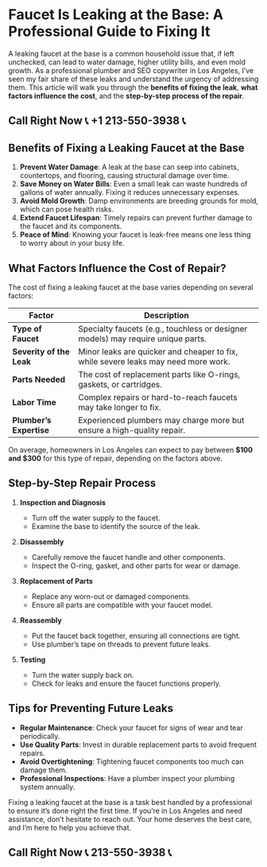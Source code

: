 # Faucet Is Leaking at the Base: A Professional Guide to Fixing It  

A leaking faucet at the base is a common household issue that, if left unchecked, can lead to water damage, higher utility bills, and even mold growth. As a professional plumber and SEO copywriter in Los Angeles, I’ve seen my fair share of these leaks and understand the urgency of addressing them. This article will walk you through the **benefits of fixing the leak**, **what factors influence the cost**, and the **step-by-step process of the repair**.  

## Call Right Now 📞 +1 213-550-3938 📞

## Benefits of Fixing a Leaking Faucet at the Base  

1. **Prevent Water Damage**: A leak at the base can seep into cabinets, countertops, and flooring, causing structural damage over time.  
2. **Save Money on Water Bills**: Even a small leak can waste hundreds of gallons of water annually. Fixing it reduces unnecessary expenses.  
3. **Avoid Mold Growth**: Damp environments are breeding grounds for mold, which can pose health risks.  
4. **Extend Faucet Lifespan**: Timely repairs can prevent further damage to the faucet and its components.  
5. **Peace of Mind**: Knowing your faucet is leak-free means one less thing to worry about in your busy life.  

## What Factors Influence the Cost of Repair?  

The cost of fixing a leaking faucet at the base varies depending on several factors:  

| **Factor**               | **Description**                                                                 |  
|--------------------------|---------------------------------------------------------------------------------|  
| **Type of Faucet**        | Specialty faucets (e.g., touchless or designer models) may require unique parts.|  
| **Severity of the Leak**  | Minor leaks are quicker and cheaper to fix, while severe leaks may need more work.|  
| **Parts Needed**          | The cost of replacement parts like O-rings, gaskets, or cartridges.             |  
| **Labor Time**            | Complex repairs or hard-to-reach faucets may take longer to fix.                |  
| **Plumber’s Expertise**  | Experienced plumbers may charge more but ensure a high-quality repair.          |  

On average, homeowners in Los Angeles can expect to pay between **$100 and $300** for this type of repair, depending on the factors above.  

## Step-by-Step Repair Process  

1. **Inspection and Diagnosis**  
   - Turn off the water supply to the faucet.  
   - Examine the base to identify the source of the leak.  

2. **Disassembly**  
   - Carefully remove the faucet handle and other components.  
   - Inspect the O-ring, gasket, and other parts for wear or damage.  

3. **Replacement of Parts**  
   - Replace any worn-out or damaged components.  
   - Ensure all parts are compatible with your faucet model.  

4. **Reassembly**  
   - Put the faucet back together, ensuring all connections are tight.  
   - Use plumber’s tape on threads to prevent future leaks.  

5. **Testing**  
   - Turn the water supply back on.  
   - Check for leaks and ensure the faucet functions properly.  

## Tips for Preventing Future Leaks  

- **Regular Maintenance**: Check your faucet for signs of wear and tear periodically.  
- **Use Quality Parts**: Invest in durable replacement parts to avoid frequent repairs.  
- **Avoid Overtightening**: Tightening faucet components too much can damage them.  
- **Professional Inspections**: Have a plumber inspect your plumbing system annually.  

Fixing a leaking faucet at the base is a task best handled by a professional to ensure it’s done right the first time. If you’re in Los Angeles and need assistance, don’t hesitate to reach out. Your home deserves the best care, and I’m here to help you achieve that.
## Call Right Now 📞 213-550-3938 📞